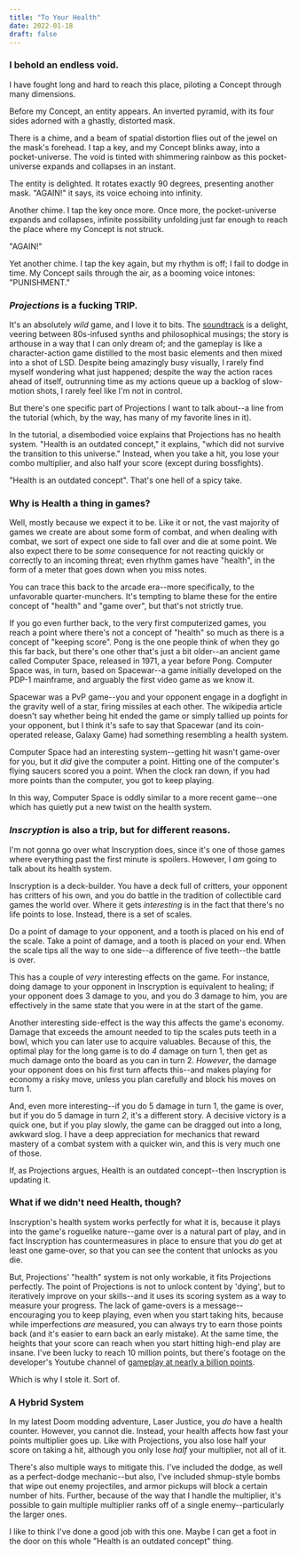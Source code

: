 ```yaml
---
title: "To Your Health"
date: 2022-01-18
draft: false
---
```


### I behold an endless void.
I have fought long and hard to reach this place, piloting a Concept through many dimensions.

Before my Concept, an entity appears. An inverted pyramid, with its four sides adorned with a ghastly, distorted mask.

There is a chime, and a beam of spatial distortion flies out of the jewel on the mask's forehead. I tap a key, and my Concept blinks away, into a pocket-universe. The void is tinted with shimmering rainbow as this pocket-universe expands and collapses in an instant.

The entity is delighted. It rotates exactly 90 degrees, presenting another mask. "AGAIN!" it says, its voice echoing into infinity.

Another chime. I tap the key once more. Once more, the pocket-universe expands and collapses, infinite possibility unfolding just far enough to reach the place where my Concept is not struck.

"AGAIN!"

Yet another chime. I tap the key again, but my rhythm is off; I fail to dodge in time. My Concept sails through the air, as a booming voice intones: "PUNISHMENT."

### *Projections* is a fucking TRIP.

It's an absolutely *wild* game, and I love it to bits. The [soundtrack](https://wolfgun.bandcamp.com/album/projections-the-ost) is a delight, veering between 80s-infused synths and philosophical musings; the story is arthouse in a way that I can only dream of; and the gameplay is like a character-action game distilled to the most basic elements and then mixed into a shot of LSD. Despite being amazingly busy visually, I rarely find myself wondering what just happened; despite the way the action races ahead of itself, outrunning time as my actions queue up a backlog of slow-motion shots, I rarely feel like I'm not in control.

But there's one specific part of Projections I want to talk about--a line from the tutorial (which, by the way, has many of my favorite lines in it).

In the tutorial, a disembodied voice explains that Projections has no health system. "Health is an outdated concept," it explains, "which did not survive the transition to this universe." Instead, when you take a hit, you lose your combo multiplier, and also half your score (except during bossfights).

"Health is an outdated concept". That's one hell of a spicy take.

### Why is Health a thing in games?

Well, mostly because we expect it to be. Like it or not, the vast majority of games we create are about some form of combat, and when dealing with combat, we sort of expect one side to fall over and die at some point. We also expect there to be *some* consequence for not reacting quickly or correctly to an incoming threat; even rhythm games have "health", in the form of a meter that goes down when you miss notes.

You can trace this back to the arcade era--more specifically, to the unfavorable quarter-munchers. It's tempting to blame these for the entire concept of "health" and "game over", but that's not strictly true.

If you go even further back, to the very first computerized games, you reach a point where there's not a concept of "health" so much as there is a concept of "keeping score". Pong is the one people think of when they go this far back, but there's one other that's just a bit older--an ancient game called Computer Space, released in 1971, a year before Pong. Computer Space was, in turn, based on Spacewar--a game initially developed on the PDP-1 mainframe, and arguably the first video game as we know it.

Spacewar was a PvP game--you and your opponent engage in a dogfight in the gravity well of a star, firing missiles at each other. The wikipedia article doesn't say whether being hit ended the game or simply tallied up points for your opponent, but I think it's safe to say that Spacewar (and its coin-operated release, Galaxy Game) had something resembling a health system.

Computer Space had an interesting system--getting hit wasn't game-over for you, but it *did* give the computer a point. Hitting one of the computer's flying saucers scored you a point. When the clock ran down, if you had more points than the computer, you got to keep playing.

In this way, Computer Space is oddly similar to a more recent game--one which has quietly put a new twist on the health system.

### *Inscryption* is also a trip, but for different reasons.

I'm not gonna go over what Inscryption does, since it's one of those games where everything past the first minute is spoilers. However, I *am* going to talk about its health system.

Inscryption is a deck-builder. You have a deck full of critters, your opponent has critters of his own, and you do battle in the tradition of collectible card games the world over. Where it gets *interesting* is in the fact that there's no life points to lose. Instead, there is a set of scales.

Do a point of damage to your opponent, and a tooth is placed on his end of the scale. Take a point of damage, and a tooth is placed on your end. When the scale tips all the way to one side--a difference of five teeth--the battle is over.

This has a couple of *very* interesting effects on the game. For instance, doing damage to your opponent in Inscryption is equivalent to healing; if your opponent does 3 damage to you, and you do 3 damage to him, you are effectively in the same state that you were in at the start of the game.

Another interesting side-effect is the way this affects the game's economy. Damage that exceeds the amount needed to tip the scales puts teeth in a bowl, which you can later use to acquire valuables. Because of this, the optimal play for the long game is to do *4* damage on turn 1, then get as much damage onto the board as you can in turn 2. *However*, the damage your opponent does on his first turn affects this--and makes playing for economy a risky move, unless you plan carefully and block his moves on turn 1.

And, even more interesting--if you do 5 damage in turn 1, the game is over, but if you do 5 damage in turn *2*, it's a different story. A decisive victory is a quick one, but if you play slowly, the game can be dragged out into a long, awkward slog. I have a deep appreciation for mechanics that reward mastery of a combat system with a quicker win, and this is very much one of those.

If, as Projections argues, Health is an outdated concept--then Inscryption is updating it.

### What if we didn't need Health, though?

Inscryption's health system works perfectly for what it is, because it plays into the game's roguelike nature--game over is a natural part of play, and in fact Inscryption has countermeasures in place to ensure that you *do* get at least one game-over, so that you can see the content that unlocks as you die.

But, Projections' "health" system is not only workable, it fits Projections perfectly. The point of Projections is not to unlock content by 'dying', but to iteratively improve on your skills--and it uses its scoring system as a way to measure your progress. The lack of game-overs is a message--encouraging you to keep playing, even when you start taking hits, because while imperfections *are* measured, you can always try to earn those points back (and it's easier to earn back an early mistake). At the same time, the heights that your score can reach when you start hitting high-end play are insane. I've been lucky to reach 10 million points, but there's footage on the developer's Youtube channel of [gameplay at nearly a billion points](https://youtu.be/DUEcoG8SSAY).

Which is why I stole it. Sort of.

### A Hybrid System

In my latest Doom modding adventure, Laser Justice, you *do* have a health counter. However, you cannot die. Instead, your health affects how fast your points multiplier goes up. Like with Projections, you also lose half your score on taking a hit, although you only lose *half* your multiplier, not all of it.

There's also multiple ways to mitigate this. I've included the dodge, as well as a perfect-dodge mechanic--but also, I've included shmup-style bombs that wipe out enemy projectiles, and armor pickups will block a certain number of hits. Further, because of the way that I handle the multiplier, it's possible to gain multiple multiplier ranks off of a single enemy--particularly the larger ones.

I like to think I've done a good job with this one. Maybe I can get a foot in the door on this whole "Health is an outdated concept" thing.